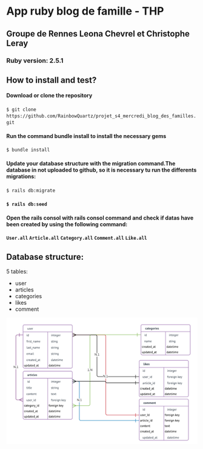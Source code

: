 <!DOCTYPE html>
<html>
<body>
  <div>
  <h1>App ruby blog de famille - THP</h1>
    <h2>Groupe de Rennes Leona Chevrel et Christophe Leray </h2>
      <h3>Ruby version: 2.5.1</h3>
   <h2>How to install and test?</h2>
      <h4>Download or clone the repository</h4>
        <code>$ git clone https://github.com/RainbowQuartz/projet_s4_mercredi_blog_des_familles.git</code>
      <h4>Run the command bundle install to install the necessary gems</h4>
        <code>$ bundle install</code>
      <h4>Update your database structure with the migration command.The database in not uploaded to github, so it is necessary tu run the differents migrations:</h4>
        <code>$ rails db:migrate</code> 
      <h4><Add data into your database with the seed file:</h4>
        <code>$ rails db:seed</code>
      <h4>Open the rails consol with rails consol command and check if datas have been created by using the following command:</h4>
        <code>User.all</code>
        <code>Article.all</code>
        <code>Category.all</code>
        <code>Comment.all</code>
        <code>Like.all</code>
      </div>
      <div>
        <h2>Database structure: </h3>
        <p>5 tables:</p>
        <ul> 
          <li>user</li>
          <li>articles</li>
          <li>categories</li>
          <li>likes</li>
          <li>comment</li>
        </ul>
     </div>
      <div>
        <img src="images/blog_famille_db.png">
      </div>
</body>
</html>
